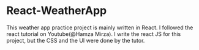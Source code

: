 # React-WeatherApp
This weather app practice project is mainly written in React. I followed the react tutorial on Youtube(@Hamza Mirza). I write the react JS for this project, but the CSS and the UI were done by the tutor.   
